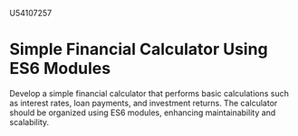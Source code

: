 U54107257
# Simple Financial Calculator Using ES6 Modules
Develop a simple financial calculator that performs basic calculations such as interest rates, loan payments, and investment returns. The calculator should be organized using ES6 modules, enhancing maintainability and scalability.
